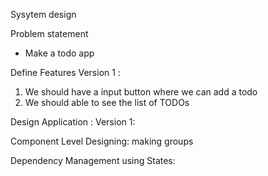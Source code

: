 Sysytem design

Problem statement
 - Make a todo app

Define Features
Version 1 :
  1. We should have a input button where we can add a todo
  2. We should able to see the list of TODOs

Design Application :
Version 1:


Component Level Designing: making groups

Dependency Management using States:

